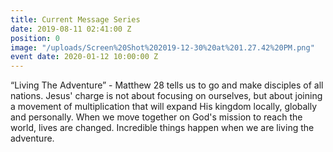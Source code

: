 ```yaml
---
title: Current Message Series
date: 2019-08-11 02:41:00 Z
position: 0
image: "/uploads/Screen%20Shot%202019-12-30%20at%201.27.42%20PM.png"
event date: 2020-01-12 10:00:00 Z
---
```


“Living The Adventure” - Matthew 28 tells us to go and make disciples of all nations. Jesus' charge is not about focusing on ourselves, but about joining a movement of multiplication that will expand His kingdom locally, globally and personally. When we move together on God's mission to reach the world, lives are changed. Incredible things happen when we are living the adventure.